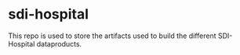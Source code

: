 # sdi-hospital
This repo is used to store the artifacts used to build the different SDI-Hospital dataproducts.
